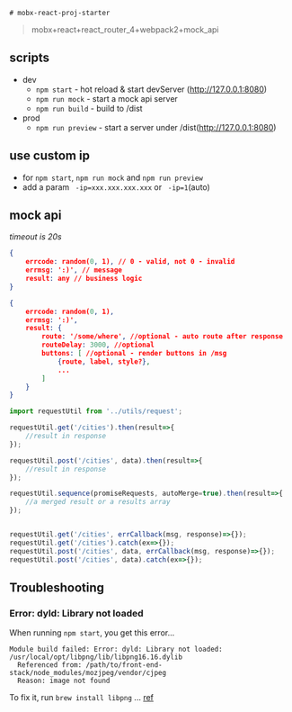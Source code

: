     # mobx-react-proj-starter 

> mobx+react+react_router_4+webpack2+mock_api

## scripts

- dev
    + `npm start` - hot reload & start devServer (http://127.0.0.1:8080)
    + `npm run mock` - start a mock api server
    + `npm run build` - build to /dist
- prod
    + `npm run preview` - start a server under /dist(http://127.0.0.1:8080)

## use custom ip

- for `npm start`, `npm run mock` and `npm run preview`
- add a param ` -ip=xxx.xxx.xxx.xxx` or ` -ip=1`(auto)

## mock api

*timeout is 20s*

```json
{
    errcode: random(0, 1), // 0 - valid, not 0 - invalid 
    errmsg: ':)', // message
    result: any // business logic
}
```

```json
{
    errcode: random(0, 1),
    errmsg: ':)',
    result: {
        route: '/some/where', //optional - auto route after response
        routeDelay: 3000, //optional
        buttons: [ //optional - render buttons in /msg
            {route, label, style?},
            ...
        ]
    }
}
```

```javascript
import requestUtil from '../utils/request';

requestUtil.get('/cities').then(result=>{
    //result in response
});

requestUtil.post('/cities', data).then(result=>{
    //result in response
});

requestUtil.sequence(promiseRequests, autoMerge=true).then(result=>{
    //a merged result or a results array
});


requestUtil.get('/cities', errCallback(msg, response)=>{});
requestUtil.get('/cities').catch(ex=>{});
requestUtil.post('/cities', data, errCallback(msg, response)=>{});
requestUtil.post('/cities', data).catch(ex=>{});
```

## Troubleshooting

### Error: dyld: Library not loaded

When running `npm start`, you get this error...

```
Module build failed: Error: dyld: Library not loaded: /usr/local/opt/libpng/lib/libpng16.16.dylib
  Referenced from: /path/to/front-end-stack/node_modules/mozjpeg/vendor/cjpeg
  Reason: image not found
```

To fix it, run `brew install libpng` ... [ref](https://raw.githubusercontent.com/choonchernlim/front-end-stack/master/README.md)